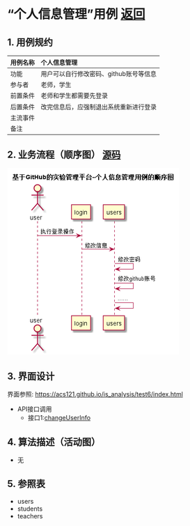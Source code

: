 # “个人信息管理”用例 [返回](./README.md)
## 1. 用例规约
|用例名称|个人信息管理|
|-------|:-------------|
|功能|用户可以自行修改密码、github账号等信息|
|参与者|老师，学生|
|前置条件|老师和学生都需要先登录|
|后置条件| 改完信息后，应强制退出系统重新进行登录|
|主流事件| |
|备注| |

## 2. 业务流程（顺序图） [源码](../src/infoManage.puml)
![](../images/infoManage.png) 

## 3. 界面设计
界面参照: https://acs121.github.io/is_analysis/test6/index.html
* API接口调用
  * 接口1:[changeUserInfo](../接口/infoManage.md)

## 4. 算法描述（活动图）
- 无

## 5. 参照表

- users
- students
- teachers


